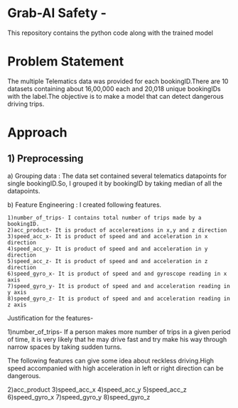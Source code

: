 # Grab-AI Safety -
This repository contains the python code along with the trained model 

# Problem Statement
The multiple Telematics data was provided for each bookingID.There are 10 datasets containing about 16,00,000 each and 20,018 unique bookingIDs with the label.The objective is to make a model that can detect dangerous driving trips.

# Approach
## 1) Preprocessing
  a) Grouping data : The data set contained several telematics datapoints for single bookingID.So, I grouped it by bookingID by taking          median of all the datapoints.
  
  b) Feature Engineering : I created following features.
  
    1)number_of_trips- I contains total number of trips made by a bookingID.
    2)acc_product- It is product of accelereations in x,y and z direction
    3)speed_acc_x- It is product of speed and and acceleration in x direction
    4)speed_acc_y- It is product of speed and and acceleration in y direction
    5)speed_acc_z- It is product of speed and and acceleration in z direction
    6)speed_gyro_x- It is product of speed and and gyroscope reading in x axis
    7)speed_gyro_y- It is product of speed and and acceleration reading in y axis
    8)speed_gyro_z- It is product of speed and and acceleration reading in z axis
    
  Justification for the features-
  
   1)number_of_trips- If a person makes more number of trips in a given period of time, it is very likely that he may drive fast and try make his way through narrow spaces by taking sudden turns.
    
   The following features can give some idea about reckless driving.High speed accompanied with high acceleration in left or right direction can be dangerous.
   
   2)acc_product 
   3)speed_acc_x 
   4)speed_acc_y 
   5)speed_acc_z 
   6)speed_gyro_x 
   7)speed_gyro_y 
   8)speed_gyro_z  
    
